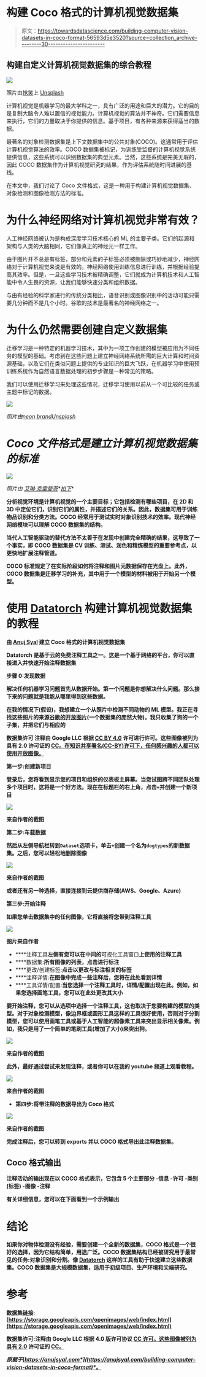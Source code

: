 # 构建 Coco 格式的计算机视觉数据集

> 原文：<https://towardsdatascience.com/building-computer-vision-datasets-in-coco-format-56593d5e3520?source=collection_archive---------30----------------------->

## 构建自定义计算机视觉数据集的综合教程

![](img/f21fd1b724cb6c59c86d18ee2369bb90.png)

照片由[抢笑](https://unsplash.com/@roblaughter?utm_source=unsplash&utm_medium=referral&utm_content=creditCopyText)上 [Unsplash](https://unsplash.com/s/photos/vision?utm_source=unsplash&utm_medium=referral&utm_content=creditCopyText)

计算机视觉是机器学习的最大学科之一，具有广泛的用途和巨大的潜力。它的目的是复制大脑令人难以置信的视觉能力。计算机视觉的算法并不神奇。它们需要信息来执行，它们的力量取决于你提供的信息。基于项目，有各种来源来获得适当的数据。

最著名的对象检测数据集是上下文数据集中的公共对象(COCO)。这通常用于评估计算机视觉算法的效率。COCO 数据集被标记，为训练受监督的计算机视觉系统提供信息，这些系统可以识别数据集的典型元素。当然，这些系统是完美无瑕的，因此 COCO 数据集作为计算机视觉研究的结果，作为评估系统随时间进展的基线。

在本文中，我们讨论了 Coco 文件格式，这是一种用于构建计算机视觉数据集、对象检测和图像检测方法的标准。

# 为什么神经网络对计算机视觉非常有效？

人工神经网络被认为是构成深度学习技术核心的 ML 的主要子类。它们的起源和架构与人类的大脑相同，它们像真正的神经元一样工作。

由于图片并不总是有标签，部分和元素的子标签必须被删除或巧妙地减少，神经网络对于计算机视觉来说是有效的。神经网络使用训练信息进行训练，并根据经验提高其效率。但是，一旦这些学习技术被精确调整，它们就成为计算机技术和人工智能中令人生畏的资源，让我们能够快速分类和组织数据。

与由有经验的科学家进行的传统分类相比，语音识别或图像识别中的活动可能只需要几分钟而不是几个小时。谷歌的技术是最著名的神经网络之一。

# 为什么仍然需要创建自定义数据集

迁移学习是一种特定的机器学习技术，其中为一项工作创建的模型被应用为不同任务的模型的基础。考虑到在这些问题上建立神经网络系统所需的巨大计算和时间资源基础，以及它们在类似问题上提供的专业知识的巨大飞跃，在机器学习中使用预训练系统作为自然语言数据处理的初步步骤是一种常见的策略。

我们可以使用迁移学习来处理这些情况，迁移学习使用以前从一个可比较的任务或主题中标记的数据。

![](img/0ae556a305f5312a583d28c4a8996280.png)

*照片由*[*neon brand*](https://unsplash.com/@neonbrand?utm_source=unsplash&utm_medium=referral&utm_content=creditCopyText)*[*Unsplash*](https://unsplash.com/s/photos/learning?utm_source=unsplash&utm_medium=referral&utm_content=creditCopyText)*

# *Coco 文件格式是建立计算机视觉数据集的标准*

*![](img/73e867670b18ca7272d6f177ba0d88e3.png)*

**照片由* [*艾琳·克雷登茨*](https://unsplash.com/@ikredenets?utm_source=unsplash&utm_medium=referral&utm_content=creditCopyText)*[*拍下*](https://unsplash.com/s/photos/coco?utm_source=unsplash&utm_medium=referral&utm_content=creditCopyText)**

**分析视觉环境是计算机视觉的一个主要目标；它包括检测有哪些项目，在 2D 和 3D 中定位它们，识别它们的属性，并描述它们的关系。因此，数据集可用于训练物品识别和分类方法。COCO 经常用于测试实时对象识别技术的效率。现代神经网络模块可以理解 COCO 数据集的结构。**

**当代人工智能驱动的替代方法不太善于在发现中创建完全精确的结果，这导致了一个事实，即 COCO 数据集是 CV 训练、测试、润色和精炼模型的重要参考点，以更快地扩展注释管道。**

**COCO 标准规定了在实际阶段如何将注释和图片元数据保存在光盘上。此外，COCO 数据集是迁移学习的补充，其中用于一个模型的材料被用于开始另一个模型。**

# **使用 [Datatorch](https://datatorch.io/) 构建计算机视觉数据集的教程**

**由 [Anuj Syal](https://www.youtube.com/channel/UCO8XsgcjqArk_mAd1VGBMfg?sub_confirmation=1) 建立 Coco 格式的计算机视觉数据集**

**Datatorch 是基于云的免费注释工具之一。这是一个基于网络的平台，你可以直接进入并快速开始注释数据集**

****步骤 0:发现数据****

**解决任何机器学习问题首先从数据开始。第一个问题是你想解决什么问题。那么接下来的问题就是我能从哪里得到这些数据。**

**在我的情况下(假设)，我想建立一个从照片中检测不同动物的 ML 模型。我正在寻找这些图片的来源[谷歌的开放图片](https://storage.googleapis.com/openimages/web/download.html)(一个数据集的庞然大物)。我只收集了狗的一个子集，并把它们与相应的**

****数据集许可** 注释由 Google LLC 根据 [CC BY 4.0](https://creativecommons.org/licenses/by/4.0/) 许可进行许可。这些图像被列为具有 2.0 许可证的 [CC。在知识共享署名(CC-BY)许可下，任何感兴趣的人都可以使用开放图像。](https://creativecommons.org/licenses/by/2.0/)**

****第一步:创建新项目****

**登录后，您将看到显示您的项目和组织的仪表板主屏幕。当您试图跨不同团队处理多个项目时，这将是一个好方法。现在在标题栏的右上角，点击`+`并创建一个新项目**

**![](img/adc6e68ff8be7d36876780b83c90de84.png)**

**来自作者的截图**

****第二步:车载数据****

**然后从左侧导航栏转到`Dataset`选项卡，单击`+`创建一个名为`dogtypes`的新数据集。之后，您可以轻松地删除图像**

**![](img/25ea8a681533eef2dfd27107384ed930.png)**

**来自作者的截图**

**或者还有另一种选择，直接连接到云提供商存储(AWS、Google、Azure)**

****第三步:开始注释****

**如果您单击数据集中的任何图像，它将直接将您带到注释工具**

**![](img/958366ee7f053271eb26f3884665f700.png)**

**图片来自作者**

*   ****注释工具**左侧有您可以在中间的**可视化工具窗口**上使用的注释工具**
*   ****数据集:**所有图像的列表，点击进行标注**
*   ****更改/创建标签:**点击以更改与标注相关的标签**
*   ****注释详情:**在图像中完成一些注释后，您将在此处看到详情**
*   ****工具详情/配置:**当您选择一个注释工具时，详情/配置出现在此。例如，如果您选择画笔工具，您可以在此处更改其大小**

**要开始注释，您可以从选项中选择一个注释工具，这也取决于您要构建的模型的类型。对于对象检测模型，像边界框或圆形工具这样的工具很好使用，否则对于分割模型，您可以使用画笔工具或基于人工智能的超像素工具来突出显示相关像素。例如，我只是用了一个简单的笔刷工具(增加了大小)来突出狗。**

**![](img/2ff715ad8175189854f8b432316972e2.png)**

**来自作者的截图**

**此外，最好通过尝试来发现注释，或者你可以在我的 youtube 频道上观看教程。**

**![](img/93b1e73f8ee976c7a1bc2b0a8ef75fb2.png)**

**来自作者的截图**

*   ****第四步:将带注释的数据导出为 Coco 格式****

**![](img/d4449928812871973cac3e3a9f89e212.png)**

**来自作者的截图**

**完成注释后，您可以转到 exports 并以 COCO 格式导出此注释数据集。**

## **Coco 格式输出**

**注释活动的输出现在以 COCO 格式表示，它包含 5 个主要部分
-信息
-许可
-类别(标签)
-图像
-注释**

**有关详细信息，您可以在下面看到一个示例输出**

# **结论**

**如果你对物体检测没有经验，需要创建一个全新的数据集，COCO 格式是一个很好的选择，因为它结构简单，用途广泛。COCO 数据集结构已经被研究用于最常见的任务:对象识别和分割。像 [Datatorch](https://datatorch.io) 这样的工具有助于快速建立这些数据集。COCO 数据集是大规模数据集，适用于初级项目、生产环境和尖端研究。**

# **参考**

**数据集链接:[https://storage.googleapis.com/openimages/web/index.html](https://storage.googleapis.com/openimages/web/index.html)**

**数据集许可:注释由 Google LLC 根据 4.0 版许可协议 [CC 许可。这些图像被列为具有 2.0](https://creativecommons.org/licenses/by/4.0/) 许可证的 [CC。](https://creativecommons.org/licenses/by/2.0/)**

***原载于*[*https://anujsyal.com*](https://anujsyal.com/building-computer-vision-datasets-in-coco-format)*。***